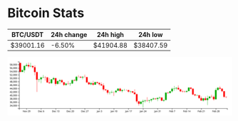 # Bitcoin Stats

BTC/USDT|24h change|24h high|24h low|
|---|---|---|---|
|$39001.16|-6.50%|$41904.88|$38407.59|

<img src="./chart.svg">

